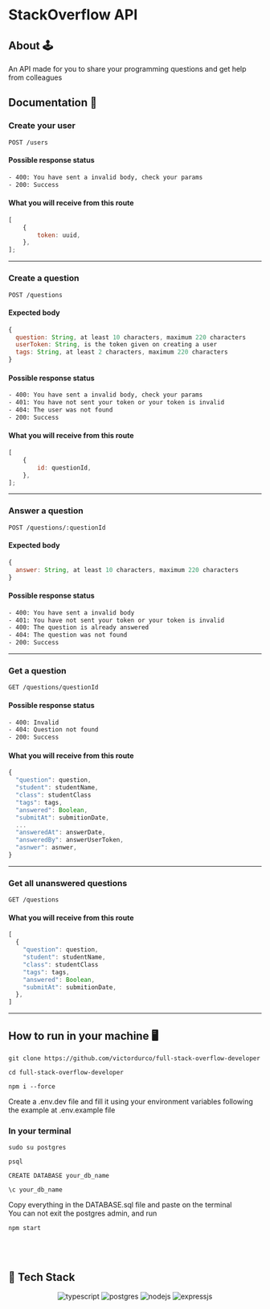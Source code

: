# StackOverflow API

## About 🕹️

An API made for you to share your programming questions and get help from colleagues

## Documentation 🧾

### Create your user

```
POST /users
```

#### Possible response status

```bash
- 400: You have sent a invalid body, check your params
- 200: Success
```

#### What you will receive from this route

```jsx
[
    {
        token: uuid,
    },
];
```

---

### Create a question

```
POST /questions
```

#### Expected body

```jsx
{
  question: String, at least 10 characters, maximum 220 characters
  userToken: String, is the token given on creating a user
  tags: String, at least 2 characters, maximum 220 characters
}
```

#### Possible response status

```bash
- 400: You have sent a invalid body, check your params
- 401: You have not sent your token or your token is invalid
- 404: The user was not found
- 200: Success
```

#### What you will receive from this route

```jsx
[
    {
        id: questionId,
    },
];
```

---

### Answer a question

```
POST /questions/:questionId
```

#### Expected body

```jsx
{
  answer: String, at least 10 characters, maximum 220 characters
}
```

#### Possible response status

```bash
- 400: You have sent a invalid body
- 401: You have not sent your token or your token is invalid
- 400: The question is already answered
- 404: The question was not found
- 200: Success
```

---

### Get a question

```
GET /questions/questionId
```

#### Possible response status

```bash
- 400: Invalid
- 404: Question not found
- 200: Success
```

#### What you will receive from this route

```jsx
{
  "question": question,
  "student": studentName,
  "class": studentClass
  "tags": tags,
  "answered": Boolean,
  "submitAt": submitionDate,
  ...
  "answeredAt": answerDate,
  "answeredBy": answerUserToken,
  "asnwer": asnwer,
}
```

---

### Get all unanswered questions

```
GET /questions
```

#### What you will receive from this route

```jsx
[
  {
    "question": question,
    "student": studentName,
    "class": studentClass
    "tags": tags,
    "answered": Boolean,
    "submitAt": submitionDate,
  },
]
```

---

## How to run in your machine 🖥️

```
git clone https://github.com/victordurco/full-stack-overflow-developer
```

```
cd full-stack-overflow-developer
```

```
npm i --force
```

Create a .env.dev file and fill it using your environment variables following the example at .env.example file</a>

### In your terminal

```
sudo su postgres
```

```
psql
```

```
CREATE DATABASE your_db_name
```

```
\c your_db_name
```

Copy everything in the DATABASE.sql file and paste on the terminal</br>
You can not exit the postgres admin, and run

```
npm start
```

</br>

<br>

## 🧰 Tech Stack

<p align="center">
<img alt="typescript" src="https://img.shields.io/badge/TypeScript-007ACC?style=for-the-badge&logo=typescript&logoColor=white"/>
<img alt="postgres" src="https://img.shields.io/badge/PostgreSQL-316192?style=for-the-badge&logo=postgresql&logoColor=white"/>
<img alt="nodejs" src="https://img.shields.io/badge/Node.js-339933?style=for-the-badge&logo=nodedotjs&logoColor=white"/>
<img alt="expressjs" src="https://img.shields.io/badge/Express.js-000000?style=for-the-badge&logo=express&logoColor=white"/>
</p>

<br>
